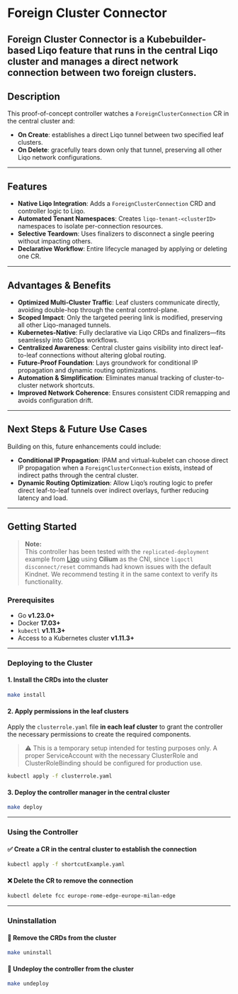 # Foreign Cluster Connector

**Foreign Cluster Connector** is a Kubebuilder-based Liqo feature that runs in the **central Liqo cluster** and manages a direct network connection between two **foreign clusters**. 
---

## Description

This proof-of-concept controller watches a `ForeignClusterConnection` CR in the central cluster and:

- **On Create**: establishes a direct Liqo tunnel between two specified leaf clusters.  
- **On Delete**: gracefully tears down only that tunnel, preserving all other Liqo network configurations.

---

## Features

- **Native Liqo Integration**: Adds a `ForeignClusterConnection` CRD and controller logic to Liqo.  
- **Automated Tenant Namespaces**: Creates `liqo-tenant-<clusterID>` namespaces to isolate per-connection resources.  
- **Selective Teardown**: Uses finalizers to disconnect a single peering without impacting others.  
- **Declarative Workflow**: Entire lifecycle managed by applying or deleting one CR.

---

## Advantages & Benefits

- **Optimized Multi-Cluster Traffic**: Leaf clusters communicate directly, avoiding double-hop through the central control-plane.  
- **Scoped Impact**: Only the targeted peering link is modified, preserving all other Liqo-managed tunnels.  
- **Kubernetes-Native**: Fully declarative via Liqo CRDs and finalizers—fits seamlessly into GitOps workflows.  
- **Centralized Awareness**: Central cluster gains visibility into direct leaf-to-leaf connections without altering global routing.  
- **Future-Proof Foundation**: Lays groundwork for conditional IP propagation and dynamic routing optimizations.  
- **Automation & Simplification**: Eliminates manual tracking of cluster-to-cluster network shortcuts.  
- **Improved Network Coherence**: Ensures consistent CIDR remapping and avoids configuration drift.

---

## Next Steps & Future Use Cases

Building on this, future enhancements could include:

- **Conditional IP Propagation**: IPAM and virtual-kubelet can choose direct IP propagation when a `ForeignClusterConnection` exists, instead of indirect paths through the central cluster.  
- **Dynamic Routing Optimization**: Allow Liqo’s routing logic to prefer direct leaf-to-leaf tunnels over indirect overlays, further reducing latency and load.

---


## Getting Started

> **Note:**  
> This controller has been tested with the `replicated-deployment` example from [Liqo](https://github.com/liqotech/liqo) using **Cilium** as the CNI, since `liqoctl disconnect/reset` commands had known issues with the default Kindnet. We recommend testing it in the same context to verify its functionality.

### Prerequisites

- Go **v1.23.0+**
- Docker **17.03+**
- `kubectl` **v1.11.3+**
- Access to a Kubernetes cluster **v1.11.3+**

---

### Deploying to the Cluster



#### 1. **Install the CRDs into the cluster**

```sh
make install
```

#### 2. **Apply permissions in the leaf clusters**

Apply the `clusterrole.yaml` file **in each leaf cluster** to grant the controller the necessary permissions to create the required components.

> ⚠️ This is a temporary setup intended for testing purposes only. A proper ServiceAccount with the necessary ClusterRole and ClusterRoleBinding should be configured for production use.

```sh
kubectl apply -f clusterrole.yaml
```

#### 3. **Deploy the controller manager in the central cluster**

```sh
make deploy
```

---

### Using the Controller

#### ✅ Create a CR in the central cluster to establish the connection

```sh
kubectl apply -f shortcutExample.yaml
```

#### ❌ Delete the CR to remove the connection

```sh
kubectl delete fcc europe-rome-edge-europe-milan-edge
```

---

### Uninstallation

#### 🔻 Remove the CRDs from the cluster

```sh
make uninstall
```

#### 🔻 Undeploy the controller from the cluster

```sh
make undeploy
```

